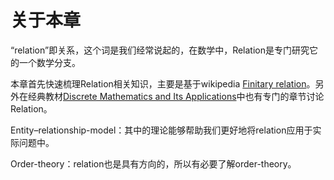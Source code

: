# 关于本章

“relation”即关系，这个词是我们经常说起的，在数学中，Relation是专门研究它的一个数学分支。

本章首先快速梳理Relation相关知识，主要是基于wikipedia [Finitary relation](https://en.wikipedia.org/wiki/Finitary_relation)。另外在经典教材[Discrete Mathematics and Its Applications](https://www.amazon.com/Discrete-Mathematics-Applications-Kenneth-Rosen/dp/125967651X)中也有专门的章节讨论Relation。

Entity–relationship-model：其中的理论能够帮助我们更好地将relation应用于实际问题中。

Order-theory：relation也是具有方向的，所以有必要了解order-theory。